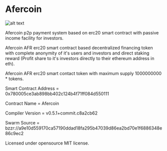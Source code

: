 # Afercoin

![alt text](https://i.imgur.com/dbJv7UW.png)

Afercoin p2p payment system based on erc20 smart contract with passive income facility for investors.

Afercoin AFR erc20 smart contract based decentralized financing token with complete anonymity of it's users and investors and direct staking reward (Profit share to it's investors directly to their ethereum address in eth).

Afercoin AFR erc20 smart contact token with maximum supply 1000000000 * tokens.

Smart Contract Address = 0x780005ce3ab898bb402c124b4f71ff084d550111

Contract Name = Afercoin

Compiler Version = v0.5.1+commit.c8a2cb62

Swarm Source = bzzr://a9e10d559170ca57190ddad18fa295b47039d86ea2bd70e1f6886348e86c9ec2

Licensed under opensource MIT license.


